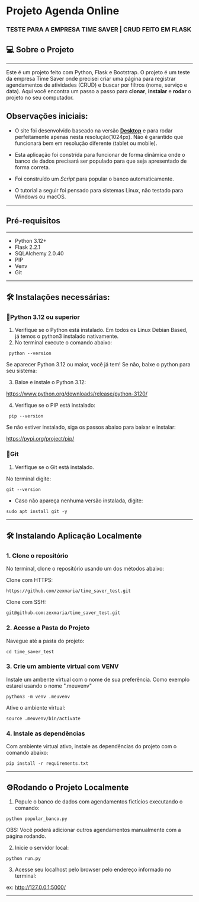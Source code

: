 # Projeto Agenda Online
### TESTE PARA A EMPRESA  TIME SAVER | CRUD FEITO EM FLASK

## 💻 Sobre o Projeto
***

Este é um projeto feito com Python, Flask e Bootstrap. O projeto é um teste da empresa Time Saver onde precisei criar uma página para registrar agendamentos de atividades (CRUD) e buscar por filtros (nome, serviço e data).
Aqui você encontra um passo a passo para **clonar**, **instalar** e **rodar** o projeto no seu computador.
## Observações iniciais:
* O site foi desenvolvido baseado na versão **<u>Desktop</u>** e para rodar perfeitamente apenas nesta resolução(1024px). Não é garantido que funcionará bem em resolução diferente (tablet ou mobile).

* Esta aplicação foi constrída para funcionar de forma dinâmica onde o banco de dados precisará ser populado para que seja apresentado de forma correta.
* Foi construído um *Script* para popular o banco automaticamente.

* O tutorial a seguir foi pensado para sistemas Linux, não testado para Windows ou macOS.

***
## Pré-requisitos
***

* Python 3.12+
* Flask 2.2.1
* SQLAlchemy 2.0.40
* PIP
* Venv
* Git


***

## 🛠️  Instalações necessárias:

### 🐍Python 3.12 ou superior
1. Verifique se o Python está instalado.
Em todos os Linux Debian Based, já temos o python3 instalado nativamente.
2. No terminal execute o comando abaixo:

``` python --version```

Se aparecer Python 3.12 ou maior, você já tem! Se não, baixe o python para seu sistema:

3. Baixe e instale o Python 3.12:

https://www.python.org/downloads/release/python-3120/

4. Verifique se o PIP está instalado:

``` pip --version```

Se não estiver instalado, siga os passos abaixo para baixar e instalar:

https://pypi.org/project/pip/


### 🧩Git

1. Verifique se o Git está instalado.

No terminal digite: 

````git --version````

* Caso não apareça nenhuma versão instalada, digite:

````sudo apt install git -y````


***
## 🛠️ Instalando Aplicação Localmente

### 1. Clone o repositório
No terminal, clone o repositório usando um dos métodos abaixo:

Clone com HTTPS:

````https://github.com/zexmaria/time_saver_test.git````

Clone com SSH:

````git@github.com:zexmaria/time_saver_test.git````

### 2. Acesse a Pasta do Projeto
Navegue até a pasta do projeto:

````cd time_saver_test````

### 3. Crie um ambiente virtual com VENV
Instale um ambente virtual com  o nome de sua preferência. Como exemplo estarei usando o nome ".meuvenv"

````python3 -m venv .meuvenv````

Ative o ambiente virtual:

````source .meuvenv/bin/activate````


### 4. Instale as dependências
Com ambiente virtual ativo, instale as dependências do projeto com o comando abaixo:

````pip install -r requirements.txt````

***
## ⚙️Rodando o Projeto Localmente

1. Popule o banco de dados com agendamentos fictícios executando o comando:

````python popular_banco.py````

OBS: Você poderá adicionar outros agendamentos manualmente com a página rodando.

2. Inicie o servidor local:

```python run.py```

3. Acesse seu localhost pelo browser pelo endereço informado no terminal:

ex: http://127.0.0.1:5000/

***



